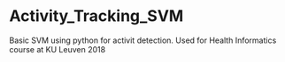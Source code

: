 # Activity_Tracking_SVM
Basic SVM using python for activit detection. Used for Health Informatics course at KU Leuven 2018
